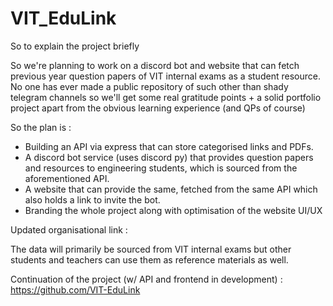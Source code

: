 
# VIT_EduLink
So to explain the project briefly

So we're planning to work on a discord bot and website that can fetch previous year question papers of VIT internal exams as a student resource. No one has ever made a public repository of such other than shady telegram channels so we'll get some real gratitude points + a solid portfolio project apart from the obvious learning experience (and QPs of course)

So the plan is :

- Building an API via express that can store categorised links and PDFs.
- A discord bot service (uses discord py) that provides question papers and resources to engineering students, which is sourced from the aforementioned API.
- A website that can provide the same, fetched from the same API which also holds a link to invite the bot.
- Branding the whole project along with optimisation of the website UI/UX

Updated organisational link : 

The data will primarily be sourced from VIT internal exams but other students and teachers can use them as reference materials as well.

Continuation of the project (w/ API and frontend in development) : https://github.com/VIT-EduLink
